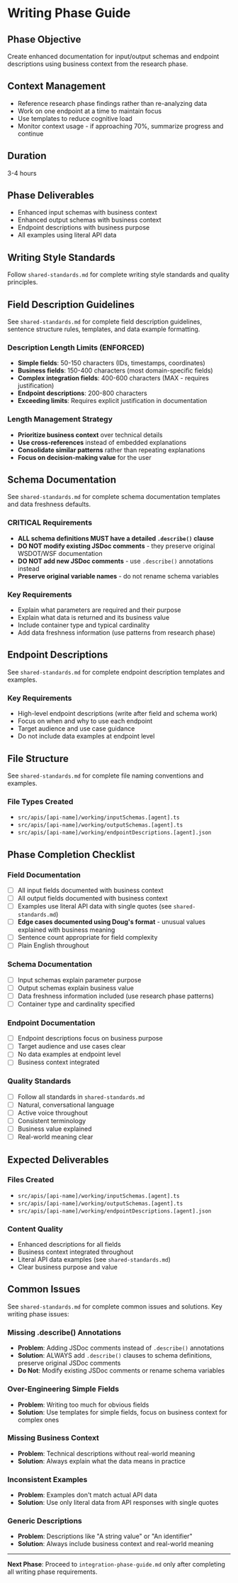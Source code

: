 # Writing Phase Guide

## Phase Objective

Create enhanced documentation for input/output schemas and endpoint descriptions using business context from the research phase.

## Context Management

- Reference research phase findings rather than re-analyzing data
- Work on one endpoint at a time to maintain focus
- Use templates to reduce cognitive load
- Monitor context usage - if approaching 70%, summarize progress and continue

## Duration
3-4 hours

## Phase Deliverables
- Enhanced input schemas with business context
- Enhanced output schemas with business context  
- Endpoint descriptions with business purpose
- All examples using literal API data

## Writing Style Standards

Follow `shared-standards.md` for complete writing style standards and quality principles.

## Field Description Guidelines

See `shared-standards.md` for complete field description guidelines, sentence structure rules, templates, and data example formatting.

### Description Length Limits (ENFORCED)
- **Simple fields**: 50-150 characters (IDs, timestamps, coordinates)
- **Business fields**: 150-400 characters (most domain-specific fields)
- **Complex integration fields**: 400-600 characters (MAX - requires justification)
- **Endpoint descriptions**: 200-800 characters
- **Exceeding limits**: Requires explicit justification in documentation

### Length Management Strategy
- **Prioritize business context** over technical details
- **Use cross-references** instead of embedded explanations
- **Consolidate similar patterns** rather than repeating explanations
- **Focus on decision-making value** for the user

## Schema Documentation

See `shared-standards.md` for complete schema documentation templates and data freshness defaults.

### CRITICAL Requirements
- **ALL schema definitions MUST have a detailed `.describe()` clause**
- **DO NOT modify existing JSDoc comments** - they preserve original WSDOT/WSF documentation
- **DO NOT add new JSDoc comments** - use `.describe()` annotations instead
- **Preserve original variable names** - do not rename schema variables

### Key Requirements
- Explain what parameters are required and their purpose
- Explain what data is returned and its business value
- Include container type and typical cardinality
- Add data freshness information (use patterns from research phase)

## Endpoint Descriptions

See `shared-standards.md` for complete endpoint description templates and examples.

### Key Requirements
- High-level endpoint descriptions (write after field and schema work)
- Focus on when and why to use each endpoint
- Target audience and use case guidance
- Do not include data examples at endpoint level

## File Structure

See `shared-standards.md` for complete file naming conventions and examples.

### File Types Created
- `src/apis/[api-name]/working/inputSchemas.[agent].ts`
- `src/apis/[api-name]/working/outputSchemas.[agent].ts`
- `src/apis/[api-name]/working/endpointDescriptions.[agent].json`

## Phase Completion Checklist

### Field Documentation
- [ ] All input fields documented with business context
- [ ] All output fields documented with business context
- [ ] Examples use literal API data with single quotes (see `shared-standards.md`)
- [ ] **Edge cases documented using Doug's format** - unusual values explained with business meaning
- [ ] Sentence count appropriate for field complexity
- [ ] Plain English throughout

### Schema Documentation
- [ ] Input schemas explain parameter purpose
- [ ] Output schemas explain business value
- [ ] Data freshness information included (use research phase patterns)
- [ ] Container type and cardinality specified

### Endpoint Documentation
- [ ] Endpoint descriptions focus on business purpose
- [ ] Target audience and use cases clear
- [ ] No data examples at endpoint level
- [ ] Business context integrated

### Quality Standards
- [ ] Follow all standards in `shared-standards.md`
- [ ] Natural, conversational language
- [ ] Active voice throughout
- [ ] Consistent terminology
- [ ] Business value explained
- [ ] Real-world meaning clear

## Expected Deliverables

### Files Created
- `src/apis/[api-name]/working/inputSchemas.[agent].ts`
- `src/apis/[api-name]/working/outputSchemas.[agent].ts`
- `src/apis/[api-name]/working/endpointDescriptions.[agent].json`

### Content Quality
- Enhanced descriptions for all fields
- Business context integrated throughout
- Literal API data examples (see `shared-standards.md`)
- Clear business purpose and value

## Common Issues

See `shared-standards.md` for complete common issues and solutions. Key writing phase issues:

### Missing .describe() Annotations
- **Problem**: Adding JSDoc comments instead of `.describe()` annotations
- **Solution**: ALWAYS add `.describe()` clauses to schema definitions, preserve original JSDoc comments
- **Do Not**: Modify existing JSDoc comments or rename schema variables

### Over-Engineering Simple Fields
- **Problem**: Writing too much for obvious fields
- **Solution**: Use templates for simple fields, focus on business context for complex ones

### Missing Business Context
- **Problem**: Technical descriptions without real-world meaning
- **Solution**: Always explain what the data means in practice

### Inconsistent Examples
- **Problem**: Examples don't match actual API data
- **Solution**: Use only literal data from API responses with single quotes

### Generic Descriptions
- **Problem**: Descriptions like "A string value" or "An identifier"
- **Solution**: Always include business context and real-world meaning

---

**Next Phase**: Proceed to `integration-phase-guide.md` only after completing all writing phase requirements.
